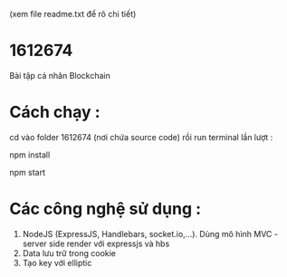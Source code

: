 

(xem file readme.txt để rõ chi tiết)

# 1612674

Bài tập cá nhân Blockchain

# Cách chạy : 

cd vào folder 1612674 (nơi chứa source code) rồi run terminal lần lượt :

npm install

npm start

# Các công nghệ sử dụng :
1) NodeJS (ExpressJS, Handlebars, socket.io,...). Dùng mô hình MVC - server side render với expressjs và hbs
3) Data lưu trữ trong cookie
4) Tạo key với elliptic 